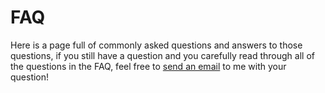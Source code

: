 # FAQ

Here is a page full of commonly asked questions and answers to those questions, if you still have a question and you carefully read through all of the questions in the FAQ, feel free to [send an email](mailto:cumulonimbus@alekeagle.com) to me with your question!
